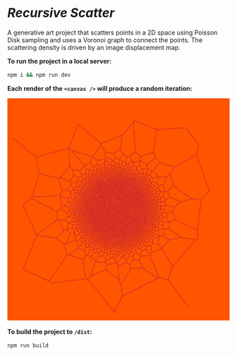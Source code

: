 # _*Recursive Scatter*_

A generative art project that scatters points in a 2D space using Poisson Disk sampling and uses a Voronoi graph to connect the points. The scattering density is driven by an image displacement map.

**To run the project in a local server:**

```sh
npm i && npm run dev
```

**Each render of the `<canvas />` will produce a random iteration:**

<img src="docs/download (1).png" />

**To build the project to `/dist`:**

```sh
npm run build
```
